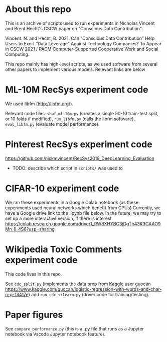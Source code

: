 # About this repo
This is an archive of scripts used to run experiments in Nicholas Vincent and Brent Hecht's CSCW paper on "Conscious Data Contribution".

Vincent. N. and Hecht, B. 2021.
Can “Conscious Data Contribution” Help Users to Exert “Data Leverage” Against Technology Companies? To Appear in CSCW 2021 / PACM Computer-Supported Cooperative Work and Social Computing. 

This repo mainly has high-level scripts, as we used software from several other papers to implement various models. Relevant links are below


# ML-10M RecSys experiment code
We used libfm (http://libfm.org/).

Relevant code files: `shuf_ml-10m.py` (creates a single 90-10 train-test split, or 10 folds if modified), `run_libfm.py` (calls the libfm software), `eval_libfm.py` (evaluate model performance).

# Pinterest RecSys experiment code
https://github.com/nickmvincent/RecSys2019_DeepLearning_Evaluation
* TODO: describe which script in `scripts/` was used to 

# CIFAR-10 experiment code
We ran these experiments in a Google Colab notebook (as these experiments used neural networks which benefit from GPUs)
Currently, we have a Google drive link to the .ipynb file below. In the future, we may try to set up a more interactive version, if there is interest.
https://colab.research.google.com/drive/1_RW8XHYBG3jDgTh43K3GAAO9Mn_8_4S8?usp=sharing

# Wikipedia Toxic Comments experiment code
This code lives in this repo.

See `cdc_split.py` (implements the data prep from Kaggle user guocan https://www.kaggle.com/guocan/logistic-regression-with-words-and-char-n-g-13417e) and `run_cdc_sklearn.py` (driver code for training/testing).

# Paper figures
See `compare_performance.py` (this is a .py file that runs as a Jupyter notebook via Vscode Jupyter notebook feature).
